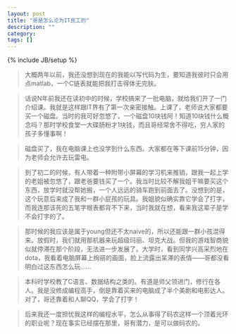 ```yaml
---
layout: post
title: "哥是怎么沦为IT民工的"
description: ""
category: 
tags: []
---
```

{% include JB/setup %}


>大概两年以前，我还没想到现在的我能以写代码为生，要知道我彼时只会用点matlab，一个C链表就能把我打击得体无完肤。

>话说N年前我还在读初中的时候，学校搞来了一批电脑，就给我们开了一门介绍课。我就是这样跟IT界有了第一次亲密接触。上课了，老师说大家都要买一个磁盘。当时的我可好忽悠了，一个磁盘10块钱阿！知道10块钱什么概念吗？那时学校食堂一大碟肠粉才1块钱，而且哥经常舍不得吃，穷人家的孩子多懂事啊！

 <!--more-->

>磁盘买了，我在电脑课上也没学到什么东西。大家都在等下课前15分钟，因为老师会允许去玩雷电。

>到了初二的时候，有人带着一种附带小屏幕的学习机来推销，跟我一起上学的老姐被忽悠了，跟老爸要钱买了一个。我当时比较不解我姐干嘛要买这个东西，放学时就没帮她搬，一个人远远的骑车跑到前面去了。没想到的是，这个玩意后来成了我和一群小屁孩的玩具。我姐貌似确实靠它学会了打字，而我连那该死的五笔字根表都背不下来，当时我就在想，看来我这辈子是学不会打字的了。

>那时候的我应该是属于young但还不太naive的，所以还能跟一群小孩混得来。放假时，我们就用那机器来玩超级玛丽、坦克大战。但我的游戏智商貌似就停滞在那个阶段，无法进一步发展了。大学时，看到同学兴高采烈地在dota，我看着电脑屏幕上绚丽的画面，脸上流露出呆滞的表情——哥都没看明白过这东西怎么玩......

>本科时学校教了C语言、数据结构之类的。有道是师父领进门，修行在各人。我是没修成编程高手，倒是靠着买来的电脑成了半个美剧和电影达人。对了，哥还靠着和人聊QQ，学会了打字！

>后来我还一度担忧我这样的编程水平，怎么从事得了码农这样一个顶着光环的职业呢？现在事实已经摆在那里，哥有潜力，是可以做码农的。